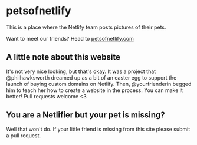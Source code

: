 # petsofnetlify

This is a place where the Netlify team posts pictures of their pets. 

Want to meet our friends? Head to [petsofnetlify.com](http://petsofnetlify.com)


## A little note about this website

It's not very nice looking, but that's okay. It was a project that @philhawksworth dreamed up as a bit of an easter egg to support the launch of buying custom domains on Netlify. Then, @yourfrienderin begged him to teach her how to create a website in the process. You can make it better! Pull requests welcome <3


## You are a Netlifier but your pet is missing?

Well that won't do. If your little friend is missing from this site please submit a pull request.
